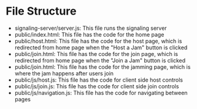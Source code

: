 # File Structure
- signaling-server/server.js: This file runs the signaling server
- public/index.html: This file has the code for the home page
- public/host.html: This file has the code for the host page, which is redirected from home page when the "Host a Jam" button is clicked
- public/join.html: This file has the code for the join page, which is redirected from home page when the "Join a Jam" button is clicked
- public/join.html: This file has the code for the jamming page, which is where the jam happens after users join
- public/js/host.js: This file has the code for client side host controls
- public/js/join.js: This file has the code for client side join controls
- public/js/navigation.js: This file has the code for navigating between pages